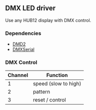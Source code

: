 ## DMX LED driver

Use any HUB12 display with DMX control.

### Dependencies

- [DMD2](https://github.com/freetronics/DMD2)
- [DMXSerial](https://github.com/mathertel/DmxSerial)

### DMX Control

| Channel | Function |
| ------- | -------- |
| 1 | speed (slow to high) |
| 2 | pattern |
| 3 | reset / control |

